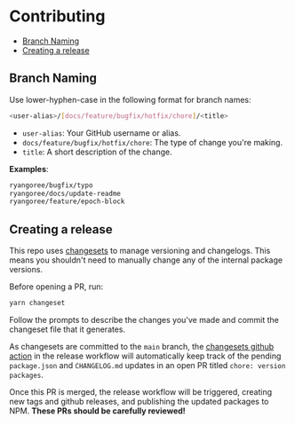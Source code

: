 # Contributing

- [Branch Naming](#branch-naming)
- [Creating a release](#creating-a-release)

## Branch Naming

Use lower-hyphen-case in the following format for branch names:

```sh
<user-alias>/[docs/feature/bugfix/hotfix/chore]/<title>
```

- `user-alias`: Your GitHub username or alias.
- `docs/feature/bugfix/hotfix/chore`: The type of change you're making.
- `title`: A short description of the change.

**Examples**:

```sh
ryangoree/bugfix/typo
ryangoree/docs/update-readme
ryangoree/feature/epoch-block
```

## Creating a release

This repo uses [changesets](https://github.com/changesets/changesets) to manage
versioning and changelogs. This means you shouldn't need to manually change any
of the internal package versions.

Before opening a PR, run:

```sh
yarn changeset
```

Follow the prompts to describe the changes you've made and commit the changeset
file that it generates.

As changesets are committed to the `main` branch, the [changesets github
action](https://github.com/changesets/action) in the release workflow will
automatically keep track of the pending `package.json` and `CHANGELOG.md`
updates in an open PR titled `chore: version packages`.

Once this PR is merged, the release workflow will be triggered, creating new
tags and github releases, and publishing the updated packages to NPM. **These
PRs should be carefully reviewed!**
